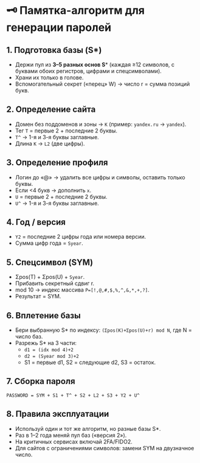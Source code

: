 # 🗝 Памятка-алгоритм для генерации паролей

## 1. Подготовка базы (S*)
- Держи пул из **3–5 разных основ S*** (каждая ≥12 символов, с буквами обоих регистров, цифрами и спецсимволами).
- Храни их только в голове.
- Вспомогательный секрет («перец» W) → число r = сумма позиций букв.

## 2. Определение сайта
- Домен без поддоменов и зоны → `K` (пример: `yandex.ru` → `yandex`).
- Тег `T` = первые 2 + последние 2 буквы.
- `T^` → 1-я и 3-я буквы заглавные.
- Длина `K` → `L2` (две цифры).

## 3. Определение профиля
- Логин до «@» → удалить все цифры и символы, оставить только буквы.
- Если <4 букв → дополнить `x`.
- `U` = первые 2 + последние 2 буквы.
- `U^` → 1-я и 3-я буквы заглавные.

## 4. Год / версия
- `Y2` = последние 2 цифры года или номера версии.
- Сумма цифр года = `Syear`.

## 5. Спецсимвол (SYM)
- Σpos(T) + Σpos(U) + `Syear`.
- Прибавить секретный сдвиг r.
- mod 10 → индекс массива `P=[!,@,#,$,%,^,&,*,+,?]`.
- Результат = SYM.

## 6. Вплетение базы
- Бери выбранную S* по индексу: `(Σpos(K)+Σpos(U)+r) mod N`, где N = число баз.
- Разрежь S* на 3 части:
  - `d1 = (idx mod 4)+2`
  - `d2 = (Syear mod 3)+2`
  - S1 = первые d1, S2 = следующие d2, S3 = остаток.

## 7. Сборка пароля
```
PASSWORD = SYM + S1 + T^ + S2 + L2 + S3 + Y2 + U^
```

## 8. Правила эксплуатации
- Используй один и тот же алгоритм, но разные базы S*.
- Раз в 1–2 года меняй пул баз («версия 2»).
- На критичных сервисах включай 2FA/FIDO2.
- Для сайтов с ограничениями символов: замени SYM на двузначное число.
